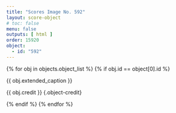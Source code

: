 ```yaml
---
title: "Scores Image No. 592"
layout: score-object
# toc: false
menu: false
outputs: [ html ]
order: 15920
object:
  - id: "592"
---
```


{% for obj in objects.object_list %}
{% if obj.id == object[0].id %}

{{ obj.extended_caption }}

{{ obj.credit }} {.object-credit}

{% endif %}
{% endfor %}
